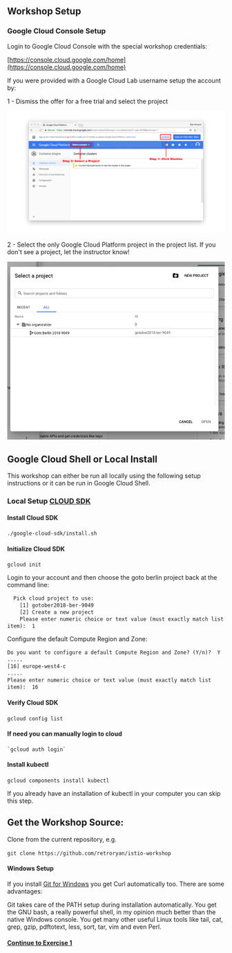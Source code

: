## Workshop Setup

###  Google Cloud Console Setup

Login to Google Cloud Console with the special workshop credentials:

[https://console.cloud.google.com/home](https://console.cloud.google.com/home)

If you were provided with a Google Cloud Lab username setup the account by:

1 - Dismiss the offer for a free trial and select the project

![Google Cloud Console Setup](../images/homescreen.png)

2 - Select the only Google Cloud Platform project in the project list. If you don't see a project, let the instructor know!

![Google Cloud Console Setup 2](../images/homescreen2.png)

##  Google Cloud Shell or Local Install

This workshop can either be run all locally using the following setup instructions or it can be run in Google Cloud Shell.

### Local Setup [CLOUD SDK](https://cloud.google.com/sdk/)

####  Install Cloud SDK

  `./google-cloud-sdk/install.sh`

#### Initialize Cloud SDK

  `gcloud init`

Login to your account and then choose the goto berlin project back at the command line:

```
  Pick cloud project to use:
    [1] gotober2018-ber-9049
    [2] Create a new project
    Please enter numeric choice or text value (must exactly match list
item):  1

```

Configure the default Compute Region and Zone:

```
Do you want to configure a default Compute Region and Zone? (Y/n)?  Y
.....
[16] europe-west4-c
.....
Please enter numeric choice or text value (must exactly match list
item):  16

```

#### Verify Cloud SDK

  `gcloud config list`

#### If need you can manually login to cloud

    `gcloud auth login`

#### Install kubectl

  `gcloud components install kubectl`

If you already have an installation of kubectl in your computer you can skip this step.

## Get the Workshop Source:

Clone from the current repository, e.g.

  `git clone https://github.com/retroryan/istio-workshop`

#### Windows Setup

If you install [Git for Windows](https://git-scm.com/downloads) you get Curl automatically too. There are some advantages:

Git takes care of the PATH setup during installation automatically.
You get the GNU bash, a really powerful shell, in my opinion much better than the native Windows console.
You get many other useful Linux tools like tail, cat, grep, gzip, pdftotext, less, sort, tar, vim and even Perl.

#### [Continue to Exercise 1](../exercise-1/README.md)
